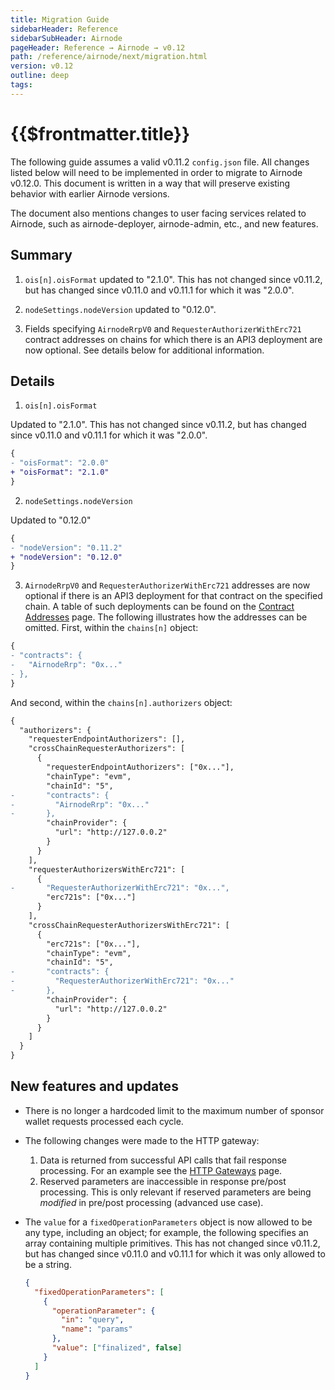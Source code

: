 ```yaml
---
title: Migration Guide
sidebarHeader: Reference
sidebarSubHeader: Airnode
pageHeader: Reference → Airnode → v0.12
path: /reference/airnode/next/migration.html
version: v0.12
outline: deep
tags:
---
```


<VersionWarning/>

<PageHeader/>

<SearchHighlight/>

<FlexStartTag/>

# {{$frontmatter.title}}

The following guide assumes a valid v0.11.2 `config.json` file. All changes
listed below will need to be implemented in order to migrate to Airnode v0.12.0.
This document is written in a way that will preserve existing behavior with
earlier Airnode versions.

The document also mentions changes to user facing services related to Airnode,
such as airnode-deployer, airnode-admin, etc., and new features.

## Summary

1. `ois[n].oisFormat` updated to "2.1.0". This has not changed since v0.11.2,
   but has changed since v0.11.0 and v0.11.1 for which it was "2.0.0".

2. `nodeSettings.nodeVersion` updated to "0.12.0".

3. Fields specifying `AirnodeRrpV0` and `RequesterAuthorizerWithErc721` contract
   addresses on chains for which there is an API3 deployment are now optional.
   See details below for additional information.

## Details

1. `ois[n].oisFormat`

Updated to "2.1.0". This has not changed since v0.11.2, but has changed since
v0.11.0 and v0.11.1 for which it was "2.0.0".

```diff
{
- "oisFormat": "2.0.0"
+ "oisFormat": "2.1.0"
}
```

2. `nodeSettings.nodeVersion`

Updated to "0.12.0"

```diff
{
- "nodeVersion": "0.11.2"
+ "nodeVersion": "0.12.0"
}
```

3. `AirnodeRrpV0` and `RequesterAuthorizerWithErc721` addresses are now optional
   if there is an API3 deployment for that contract on the specified chain. A
   table of such deployments can be found on the
   [Contract Addresses](./index.md) page. The following illustrates how the
   addresses can be omitted. First, within the `chains[n]` object:

```diff
{
- "contracts": {
-   "AirnodeRrp": "0x..."
- },
}
```

And second, within the `chains[n].authorizers` object:

```diff
{
  "authorizers": {
    "requesterEndpointAuthorizers": [],
    "crossChainRequesterAuthorizers": [
      {
        "requesterEndpointAuthorizers": ["0x..."],
        "chainType": "evm",
        "chainId": "5",
-       "contracts": {
-         "AirnodeRrp": "0x..."
-       },
        "chainProvider": {
          "url": "http://127.0.0.2"
        }
      }
    ],
    "requesterAuthorizersWithErc721": [
      {
-       "RequesterAuthorizerWithErc721": "0x...",
        "erc721s": ["0x..."]
      }
    ],
    "crossChainRequesterAuthorizersWithErc721": [
      {
        "erc721s": ["0x..."],
        "chainType": "evm",
        "chainId": "5",
-       "contracts": {
-         "RequesterAuthorizerWithErc721": "0x..."
-       },
        "chainProvider": {
          "url": "http://127.0.0.2"
        }
      }
    ]
  }
}
```

## New features and updates

- There is no longer a hardcoded limit to the maximum number of sponsor wallet
  requests processed each cycle.
- The following changes were made to the HTTP gateway:
  1. Data is returned from successful API calls that fail response processing.
     For an example see the
     [HTTP Gateways](./understand/http-gateways.md#http-gateway) page.
  2. Reserved parameters are inaccessible in response pre/post processing. This
     is only relevant if reserved parameters are being _modified_ in pre/post
     processing (advanced use case).
- The `value` for a `fixedOperationParameters` object is now allowed to be any
  type, including an object; for example, the following specifies an array
  containing multiple primitives. This has not changed since v0.11.2, but has
  changed since v0.11.0 and v0.11.1 for which it was only allowed to be a
  string.

  ```json
  {
    "fixedOperationParameters": [
      {
        "operationParameter": {
          "in": "query",
          "name": "params"
        },
        "value": ["finalized", false]
      }
    ]
  }
  ```

<FlexEndTag/>
